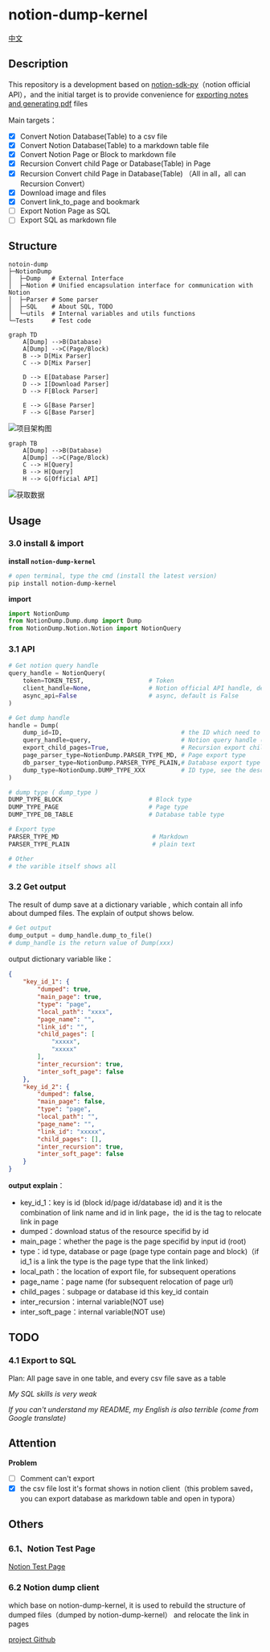 # notion-dump-kernel

[中文](https://github.com/delta1037/notion-dump-kernel/blob/main/README_zh.md)

## Description

This repository is a development based on [notion-sdk-py](https://github.com/ramnes/notion-sdk-py)（notion official API），and the initial target is to provide convenience for [exporting notes and generating pdf](https://github.com/delta1037/KnowledgeShare) files

Main targets：

- [x] Convert Notion Database(Table) to a csv file
- [x] Convert Notion Database(Table) to a markdown table file
- [x] Convert Notion Page or Block to markdown file
- [x] Recursion Convert child Page or Database(Table)  in Page
- [x] Recursion Convert child Page in Database(Table) （All in all，all can Recursion Convert）
- [x] Download image and files
- [x] Convert link_to_page and bookmark
- [ ] Export Notion Page as SQL
- [ ] Export  SQL as markdown file

## Structure

```shell
notoin-dump
├─NotionDump
│  ├─Dump   # External Interface
│  ├─Notion # Unified encapsulation interface for communication with Notion
│  ├─Parser # Some parser
│  ├─SQL    # About SQL, TODO
│  └─utils  # Internal variables and utils functions
└─Tests 	# Test code
```

```mermaid
graph TD
    A[Dump] -->B(Database)
    A[Dump] -->C(Page/Block)
    B --> D[Mix Parser]
    C --> D[Mix Parser]

    D --> E[Database Parser]
    D --> I[Download Parser]
    D --> F[Block Parser]
    
    E --> G[Base Parser]
    F --> G[Base Parser]
```

![项目架构图](https://github.com/delta1037/notion-dump-kernel/blob/main/img/parser_structure.png)

```mermaid
graph TB
    A[Dump] -->B(Database)
    A[Dump] -->C(Page/Block)
	C --> H[Query]
    B --> H[Query]
    H --> G[Official API]
```

![获取数据](https://github.com/delta1037/notion-dump-kernel/blob/main/img/get_data.png)



## Usage

### 3.0 install & import

**install `notion-dump-kernel`**

```powershell
# open terminal, type the cmd (install the latest version)
pip install notion-dump-kernel
```

**import**

```python
import NotionDump
from NotionDump.Dump.dump import Dump
from NotionDump.Notion.Notion import NotionQuery
```



### 3.1 API

```python
# Get notion query handle
query_handle = NotionQuery(
    token=TOKEN_TEST,                  # Token
    client_handle=None,                # Notion official API handle, default is None(use token is OK)
    async_api=False                    # async, default is False
)

# Get dump handle 
handle = Dump(
    dump_id=ID,                        			# the ID which need to export (block, page or database)
    query_handle=query,                			# Notion query handle (NOT the offical API handle)
    export_child_pages=True, 		   			# Recursion export child page 
    page_parser_type=NotionDump.PARSER_TYPE_MD, # Page export type
    db_parser_type=NotionDump.PARSER_TYPE_PLAIN,# Database export type
    dump_type=NotionDump.DUMP_TYPE_XXX 			# ID type, see the descriptions below
)

# dump type ( dump_type )
DUMP_TYPE_BLOCK						   # Block type
DUMP_TYPE_PAGE						   # Page type
DUMP_TYPE_DB_TABLE                     # Database table type

# Export type
PARSER_TYPE_MD							# Markdown
PARSER_TYPE_PLAIN						# plain text

# Other
# the varible itself shows all
```



### 3.2 Get output

The result of dump save at a dictionary variable , which contain all info about dumped files. The explain of output shows below.

```python
# Get output
dump_output = dump_handle.dump_to_file()
# dump_handle is the return value of Dump(xxx)
```

output dictionary variable like：

```json
{
    "key_id_1": {
        "dumped": true,
        "main_page": true,
        "type": "page",
        "local_path": "xxxx",
        "page_name": "",
        "link_id": "",
        "child_pages": [
            "xxxxx",
            "xxxxx"
        ],
        "inter_recursion": true,
        "inter_soft_page": false
    },
    "key_id_2": {
        "dumped": false,
        "main_page": false,
        "type": "page",
        "local_path": "",
        "page_name": "",
        "link_id": "xxxxx",
        "child_pages": [],
        "inter_recursion": true,
        "inter_soft_page": false
    }
}
```

**output explain**：

-   key_id_1：key is id (block id/page id/database id) and it is the combination of link name and id in link page，the id is the tag to relocate link in page
-   dumped：download status of the resource specifid by id
-   main_page：whether the page is the page specifid by input id (root)
-   type：id type, database or page (page type contain page and block)（if id_1 is a link the type is the page type that the link linked）
-   local_path：the location of export file, for subsequent operations
-   page_name：page name (for subsequent relocation of page url)
-   child_pages：subpage or database id this key_id contain
-   inter_recursion：internal variable(NOT use)
-   inter_soft_page：internal variable(NOT use)

## TODO

### 4.1 Export to SQL

Plan: All page save in one table, and every csv file save as a table

*My SQL skills is very weak*

*If you can't understand my README, my English is also terrible (come from Google translate)*

## Attention

**Problem**

- [ ] Comment can't export
- [x] the csv file lost it's format shows in notion client（this problem saved， you can export database as markdown table and  open in typora）

## Others

### 6.1、Notion Test Page

[Notion Test Page](https://delta1037.notion.site/Notion-dump-ed0a3b0f57b34712bc6bafcbdb413d50)

### 6.2 Notion dump client

which base on notion-dump-kernel, it is used to rebuild the structure of dumped files（dumped by notion-dump-kernel） and relocate the link in pages

[project Github](https://github.com/delta1037/notion-dump-local)

